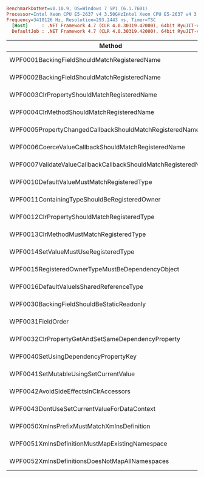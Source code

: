 ``` ini

BenchmarkDotNet=v0.10.9, OS=Windows 7 SP1 (6.1.7601)
Processor=Intel Xeon CPU E5-2637 v4 3.50GHzIntel Xeon CPU E5-2637 v4 3.50GHz, ProcessorCount=16
Frequency=3410126 Hz, Resolution=293.2443 ns, Timer=TSC
  [Host]     : .NET Framework 4.7 (CLR 4.0.30319.42000), 64bit RyuJIT-v4.7.2114.0
  DefaultJob : .NET Framework 4.7 (CLR 4.0.30319.42000), 64bit RyuJIT-v4.7.2114.0


```
 |                                                        Method |        Mean |      Error |     StdDev |      Median |   Gen 0 | Allocated |
 |-------------------------------------------------------------- |------------:|-----------:|-----------:|------------:|--------:|----------:|
 |                  WPF0001BackingFieldShouldMatchRegisteredName |   187.21 us |   4.197 us |  12.244 us |   185.40 us |       - |      42 B |
 |                  WPF0002BackingFieldShouldMatchRegisteredName |   185.97 us |   3.688 us |  10.757 us |   183.77 us |       - |      42 B |
 |                   WPF0003ClrPropertyShouldMatchRegisteredName |    75.54 us |   1.710 us |   5.041 us |    75.13 us |       - |      41 B |
 |                     WPF0004ClrMethodShouldMatchRegisteredName |   371.20 us |   7.359 us |  20.875 us |   367.84 us |       - |      44 B |
 |       WPF0005PropertyChangedCallbackShouldMatchRegisteredName |   246.67 us |   5.227 us |  15.329 us |   246.79 us |       - |      42 B |
 |           WPF0006CoerceValueCallbackShouldMatchRegisteredName |   246.69 us |   5.035 us |  14.766 us |   246.59 us |       - |      44 B |
 | WPF0007ValidateValueCallbackCallbackShouldMatchRegisteredName | 3,644.09 us |  89.603 us | 264.196 us | 3,631.48 us | 42.9688 |  280579 B |
 |                    WPF0010DefaultValueMustMatchRegisteredType |   239.84 us |   5.097 us |  14.623 us |   238.25 us |       - |      42 B |
 |                  WPF0011ContainingTypeShouldBeRegisteredOwner | 3,449.01 us |  90.753 us | 252.982 us | 3,395.98 us | 42.9688 |  280579 B |
 |                   WPF0012ClrPropertyShouldMatchRegisteredType |    74.54 us |   1.647 us |   4.751 us |    74.53 us |       - |      41 B |
 |                       WPF0013ClrMethodMustMatchRegisteredType |   391.63 us |   8.216 us |  24.226 us |   389.32 us |       - |      44 B |
 |                          WPF0014SetValueMustUseRegisteredType | 7,310.86 us |  40.342 us |  35.762 us | 7,312.99 us | 85.9375 |  561157 B |
 |              WPF0015RegisteredOwnerTypeMustBeDependencyObject | 3,558.50 us |  95.986 us | 278.474 us | 3,479.29 us | 42.9688 |  280579 B |
 |                      WPF0016DefaultValueIsSharedReferenceType |   254.31 us |   6.086 us |  17.849 us |   253.98 us |       - |      42 B |
 |                     WPF0030BackingFieldShouldBeStaticReadonly |   221.58 us |   4.951 us |  14.442 us |   218.99 us |       - |      42 B |
 |                                             WPF0031FieldOrder |   181.79 us |   3.616 us |   8.452 us |   180.61 us |       - |      42 B |
 |             WPF0032ClrPropertyGetAndSetSameDependencyProperty |    74.93 us |   1.481 us |   3.402 us |    75.24 us |       - |     664 B |
 |                          WPF0040SetUsingDependencyPropertyKey | 5,261.37 us | 140.051 us | 408.536 us | 5,240.65 us | 85.9375 |  561157 B |
 |                         WPF0041SetMutableUsingSetCurrentValue | 4,618.44 us | 129.103 us | 374.551 us | 4,562.20 us | 46.8750 |  312644 B |
 |                         WPF0042AvoidSideEffectsInClrAccessors |   444.77 us |   8.848 us |  23.617 us |   445.87 us |       - |      44 B |
 |                   WPF0043DontUseSetCurrentValueForDataContext | 3,527.66 us |  81.269 us | 239.623 us | 3,501.57 us | 42.9688 |  280579 B |
 |                    WPF0050XmlnsPrefixMustMatchXmlnsDefinition |   158.28 us |   3.534 us |  10.252 us |   157.10 us |       - |      42 B |
 |                WPF0051XmlnsDefinitionMustMapExistingNamespace |   118.32 us |   2.459 us |   7.174 us |   117.61 us |  0.4883 |    3568 B |
 |                WPF0052XmlnsDefinitionsDoesNotMapAllNamespaces |   119.94 us |   2.365 us |   5.711 us |   119.66 us |       - |      42 B |
